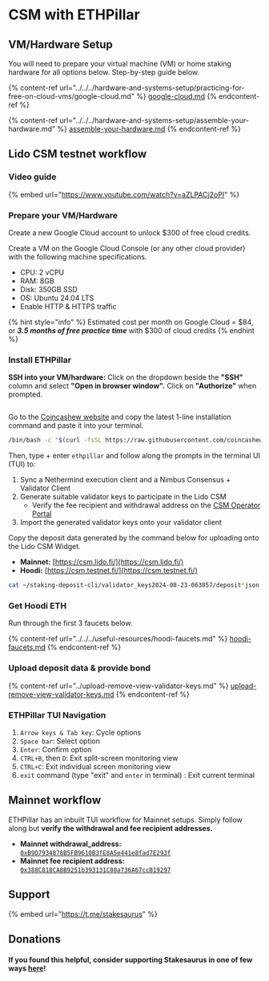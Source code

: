 # CSM with ETHPillar

## VM/Hardware Setup

You will need to prepare your virtual machine (VM) or home staking hardware for all options below. Step-by-step guide below.

{% content-ref url="../../../hardware-and-systems-setup/practicing-for-free-on-cloud-vms/google-cloud.md" %}
[google-cloud.md](../../../hardware-and-systems-setup/practicing-for-free-on-cloud-vms/google-cloud.md)
{% endcontent-ref %}

{% content-ref url="../../../hardware-and-systems-setup/assemble-your-hardware.md" %}
[assemble-your-hardware.md](../../../hardware-and-systems-setup/assemble-your-hardware.md)
{% endcontent-ref %}

## Lido CSM testnet workflow

### Video guide

{% embed url="https://www.youtube.com/watch?v=aZLPACj2oPI" %}

### Prepare your VM/Hardware

Create a new Google Cloud account to unlock $300 of free cloud credits.

Create a VM on the Google Cloud Console (or any other cloud provider) with the following machine specifications.

* CPU: 2 vCPU
* RAM: 8GB
* Disk: 350GB SSD
* OS: Ubuntu 24.04 LTS
* Enable HTTP & HTTPS traffic

{% hint style="info" %}
Estimated cost per month on Google Cloud = $84, or _**3.5 months of free practice time**_ with $300 of cloud credits&#x20;
{% endhint %}

### Install ETHPillar

**SSH into your VM/hardware:** Click on the dropdown beside the **"SSH"** column and select **"Open in browser window".** Click on **"Authorize"** when prompted.

<figure><img src="../../../.gitbook/assets/image (197).png" alt=""><figcaption></figcaption></figure>

Go to the [Coincashew website](https://www.coincashew.com/coins/overview-eth/ethpillar) and copy the latest 1-line installation command and paste it into your terminal.

```sh
/bin/bash -c "$(curl -fsSL https://raw.githubusercontent.com/coincashew/EthPillar/main/install.sh)"
```

Then, type + enter `ethpillar` and follow along the prompts in the terminal UI (TUI) to:

1. Sync a Nethermind execution client and a Nimbus Consensus + Validator Client
2. Generate suitable validator keys to participate in the Lido CSM
   * Verify the fee recipient and withdrawal address on the [CSM Operator Portal](https://operatorportal.lido.fi/modules/community-staking-module)
3. Import the generated validator keys onto your validator client

Copy the deposit data generated by the command below for uploading onto the Lido CSM Widget.

* **Mainnet:** [https://csm.lido.fi/](https://csm.lido.fi/)
* **Hoodi:** [https://csm.testnet.fi/](https://csm.testnet.fi/)

```sh
cat ~/staking-deposit-cli/validator_keys2024-08-23-063857/deposit*json
```

### Get Hoodi ETH

Run through the first 3 faucets below.

{% content-ref url="../../../useful-resources/hoodi-faucets.md" %}
[hoodi-faucets.md](../../../useful-resources/hoodi-faucets.md)
{% endcontent-ref %}

### Upload deposit data & provide bond

{% content-ref url="../upload-remove-view-validator-keys.md" %}
[upload-remove-view-validator-keys.md](../upload-remove-view-validator-keys.md)
{% endcontent-ref %}

### ETHPillar TUI Navigation

1. `Arrow keys & Tab key`: Cycle options
2. `Space bar`: Select option
3. `Enter`: Confirm option
4. `CTRL+B`, then `D`: Exit split-screen monitoring view
5. `CTRL+C`: Exit individual screen monitoring view
6. `exit` command (type "exit" and `enter` in terminal) : Exit current terminal

## Mainnet workflow

ETHPillar has an inbuilt TUI workflow for Mainnet setups. Simply follow along but **verify the withdrawal and fee recipient addresses.**

* **Mainnet withdrawal\_address:** [`0xB9D7934878B5FB9610B3fE8A5e441e8fad7E293f`](https://etherscan.io/address/0xb9d7934878b5fb9610b3fe8a5e441e8fad7e293f)
* **Mainnet fee recipient address:** [`0x388C818CA8B9251b393131C08a736A67ccB19297`](https://etherscan.io/address/0x388C818CA8B9251b393131C08a736A67ccB19297)

## Support

{% embed url="https://t.me/stakesaurus" %}

## Donations

#### If you found this helpful, consider supporting Stakesaurus in one of few ways [here](https://dvt-homestaker.stakesaurus.com/#if-you-found-this-helpful-consider-supporting-stakesaurus-in-one-of-two-ways-below)!
